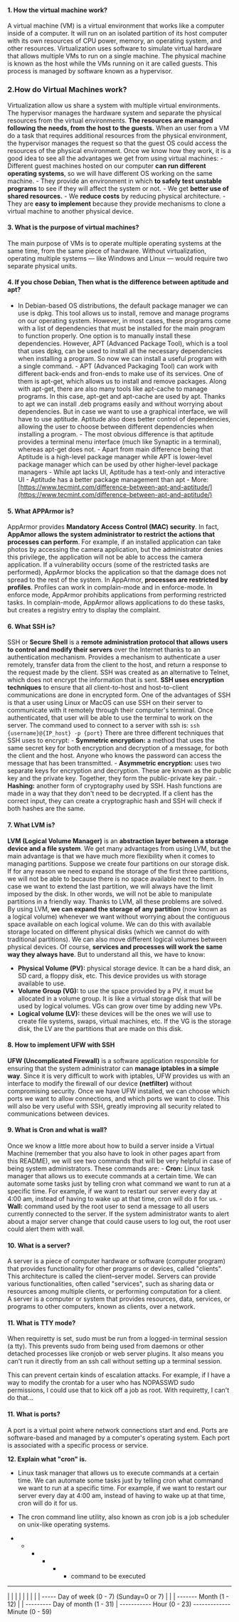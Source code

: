 ﻿#### 1. How the virtual machine work? 
A virtual machine (VM) is a virtual environment that works like a computer inside of a computer. It will run on an isolated partition of its host computer with its own resources of CPU power, memory, an operating system, and other resources. Virtualization uses software to simulate virtual hardware that allows multiple VMs to run on a single machine. The physical machine is known as the host while the VMs running on it are called guests. This process is managed by software known as a hypervisor.

 ### 2.How do Virtual Machines work? 

Virtualization allow us share a system with multiple virtual environments. The hypervisor manages the hardware system and separate the physical resources from the virtual environments. **The resources are managed following the needs, from the host to the guests.** When an user from a VM do a task that requires additional resources from the physical environment, the hypervisor manages the request so that the guest OS could access the resources of the physical environment. Once we know how they work, it is a good idea to see all the advantages we get from using virtual machines: - Different guest machines hosted on our computer **can run different operating systems**, so we will have different OS working on the same machine. - They provide an environment in which **to safely test unstable programs** to see if they will affect the system or not. - We get **better use of shared resources.** - We **reduce costs** by reducing physical architecture. - They are **easy to implement** because they provide mechanisms to clone a virtual machine to another physical device. 

#### 3. What is the purpose of virtual machines?

 The main purpose of VMs is to operate multiple operating systems at the same time, from the same piece of hardware. Without virtualization, operating multiple systems — like Windows and Linux — would require two separate physical units. 

#### 4. If you chose Debian, Then what is the difference between aptitude and apt?

 - In Debian-based OS distributions, the default package manager we can use is dpkg. This tool allows us to install, remove and manage programs on our operating system. However, in most cases, these programs come with a list of dependencies that must be installed for the main program to function properly. One option is to manually install these dependencies. However, APT (Advanced Package Tool), which is a tool that uses dpkg, can be used to install all the necessary dependencies when installing a program. So now we can install a useful program with a single command. - APT (Advanced Packaging Tool) can work with different back-ends and fron-ends to make use of its services. One of them is apt-get, which allows us to install and remove packages. Along with apt-get, there are also many tools like apt-cache to manage programs. In this case, apt-get and apt-cache are used by apt. Thanks to apt we can install .deb programs easily and without worrying about dependencies. But in case we want to use a graphical interface, we will have to use aptitude. Aptitude also does better control of dependencies, allowing the user to choose between different dependencies when installing a program. - The most obvious difference is that aptitude provides a terminal menu interface (much like Synaptic in a terminal), whereas apt-get does not. - Apart from main difference being that Aptitude is a high-level package manager while APT is lower-level package manager which can be used by other higher-level package managers - While apt lacks UI, Aptitude has a text-only and interactive UI - Aptitude has a better package management than apt - More: [https://www.tecmint.com/difference-between-apt-and-aptitude/](https://www.tecmint.com/difference-between-apt-and-aptitude/)

 #### 5. What APPArmor is?

 AppArmor provides **Mandatory Access Control (MAC) security**. In fact, **AppAmor allows the system administrator to restrict the actions that processes can perform**. For example, if an installed application can take photos by accessing the camera application, but the administrator denies this privilege, the application will not be able to access the camera application. If a vulnerability occurs (some of the restricted tasks are performed), AppArmor blocks the application so that the damage does not spread to the rest of the system. In AppArmor, **processes are restricted by profiles**. Profiles can work in complain-mode and in enforce-mode. In enforce mode, AppArmor prohibits applications from performing restricted tasks. In complain-mode, AppArmor allows applications to do these tasks, but creates a registry entry to display the complaint.

 #### 6. What SSH is?

 SSH or **Secure Shell** is a **remote administration protocol that allows users to control and modify their servers** over the Internet thanks to an authentication mechanism. Provides a mechanism to authenticate a user remotely, transfer data from the client to the host, and return a response to the request made by the client. SSH was created as an alternative to Telnet, which does not encrypt the information that is sent. **SSH uses encryption techniques** to ensure that all client-to-host and host-to-client communications are done in encrypted form. One of the advantages of SSH is that a user using Linux or MacOS can use SSH on their server to communicate with it remotely through their computer's terminal. Once authenticated, that user will be able to use the terminal to work on the server. The command used to connect to a server with ssh is: ``` ssh {username}@{IP_host} -p {port} ``` There are three different techniques that SSH uses to encrypt: - **Symmetric encryption:** a method that uses the same secret key for both encryption and decryption of a message, for both the client and the host. Anyone who knows the password can access the message that has been transmitted. - **Asymmetric encryption:** uses two separate keys for encryption and decryption. These are known as the public key and the private key. Together, they form the public-private key pair. - **Hashing:** another form of cryptography used by SSH. Hash functions are made in a way that they don't need to be decrypted. If a client has the correct input, they can create a cryptographic hash and SSH will check if both hashes are the same. 

#### 7. What LVM is?

 **LVM (Logical Volume Manager)** is an **abstraction layer between a storage device and a file system**. We get many advantages from using LVM, but the main advantage is that we have much more flexibility when it comes to managing partitions. Suppose we create four partitions on our storage disk. If for any reason we need to expand the storage of the first three partitions, we will not be able to because there is no space available next to them. In case we want to extend the last partition, we will always have the limit imposed by the disk. In other words, we will not be able to manipulate partitions in a friendly way. Thanks to LVM, all these problems are solved.
  By using LVM, **we can expand the storage of any partition** (now known as a logical volume) whenever we want without worrying about the contiguous space available on each logical volume. We can do this with available storage located on different physical disks (which we cannot do with traditional partitions). We can also move different logical volumes between physical devices. Of course, **services and processes will work the same way they always have**.
  But to understand all this, we have to know: 
  - **Physical Volume (PV):** physical storage device. It can be a hard disk, an SD card, a floppy disk, etc. This device provides us with storage available to use. 
  - **Volume Group (VG):** to use the space provided by a PV, it must be allocated in a volume group. It is like a virtual storage disk that will be used by logical volumes. VGs can grow over time by adding new VPs.
 - **Logical volume (LV):** these devices will be the ones we will use to create file systems, swaps, virtual machines, etc. If the VG is the storage disk, the LV are the partitions that are made on this disk.

 #### 8. How to implement UFW with SSH 

**UFW (Uncomplicated Firewall)** is a software application responsible for ensuring that the system administrator can **manage iptables in a simple way**. Since it is very difficult to work with iptables, UFW provides us with an interface to modify the firewall of our device **(netfilter)** without compromising security. Once we have UFW installed, we can choose which ports we want to allow connections, and which ports we want to close. This will also be very useful with SSH, greatly improving all security related to communications between devices. 

#### 9. What is Cron and what is wall?

 Once we know a little more about how to build a server inside a Virtual Machine (remember that you also have to look in other pages apart from this README), we will see two commands that will be very helpful in case of being system administrators. These commands are: - **Cron:** Linux task manager that allows us to execute commands at a certain time. We can automate some tasks just by telling cron what command we want to run at a specific time. For example, if we want to restart our server every day at 4:00 am, instead of having to wake up at that time, cron will do it for us. - **Wall:** command used by the root user to send a message to all users currently connected to the server. If the system administrator wants to alert about a major server change that could cause users to log out, the root user could alert them with wall.
 
 #### 10. What is a server?
A server is a piece of computer hardware or software (computer program) that provides functionality for other programs or devices, called "clients". This architecture is called the client–server model. Servers can provide various functionalities, often called "services", such as sharing data or resources among multiple clients, or performing computation for a client.  
A server is a computer or system that provides resources, data, services, or programs to other computers, known as clients, over a network.

#### 11.  What is TTY mode?
When requiretty is set, sudo must be run from a logged-in terminal session (a tty). This prevents sudo from being used from daemons or other detached processes like cronjob or web server plugins. It also means you can't run it directly from an ssh call without setting up a terminal session.

This can prevent certain kinds of escalation attacks. For example, if I have a way to modify the crontab for a user who has NOPASSWD sudo permissions, I could use that to kick off a job as root. With requiretty, I can't do that...

#### 11.  What is ports?
A port is a virtual point where network connections start and end. Ports are software-based and managed by a computer's operating system. Each port is associated with a specific process or service.

**12. Explain what "cron" is.**

-   Linux task manager that allows us to execute commands at a certain time. We can automate some tasks just by telling cron what command we want to run at a specific time. For example, if we want to restart our server every day at 4:00 am, instead of having to wake up at that time, cron will do it for us.
-   The cron command line utility, also known as cron job is a job scheduler on unix-like operating systems.

- * * * * * command to be executed
- - - - -
| | | | |
| | | | ----- Day of week (0 - 7) (Sunday=0 or 7)
| | | ------- Month (1 - 12)
| | --------- Day of month (1 - 31)
| ----------- Hour (0 - 23)
------------- Minute (0 - 59)
